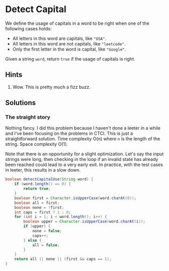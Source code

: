 # Detect Capital

We define the usage of capitals in a word to be right when one of the following
cases holds:

- All letters in this word are capitals, like `"USA"`.
- All letters in this word are not capitals, like `"leetcode"`.
- Only the first letter in the word is capital, like `"Google"`.

Given a string `word`, return `true` if the usage of capitals is right.

## Hints

1. Wow. This is pretty much a fizz buzz.

## Solutions

### The straight story

Nothing fancy. I did this problem because I haven't done a leeter in a while
and I've been focusing on the problems in CTCI. This is just a straightforward
solution. Time complexity O(n) where `n` is the length of the string. Space
complexity O(1).

Note that there is an opportunity for a slight optimization. Let's say the
input strings were long, then checking in the loop if an invalid state has
already been reached could lead to a very early exit. In practice, with the
test cases in leeter, this results in a slow down.

```java
boolean detectCapitalUse(String word) {
    if (word.length() == 0) {
        return true;
    }
    boolean first = Character.isUpperCase(word.charAt(0));
    boolean all = first;
    boolean none = !first;
    int caps = first ? 1 : 0;
    for (int i = 1; i < word.length(); i++) {
        boolean upper = Character.isUpperCase(word.charAt(i));
        if (upper) {
            none = false;
            caps++;
        } else {
            all = false;
        }
    }
    return all || none || (first && caps == 1);
}
```
